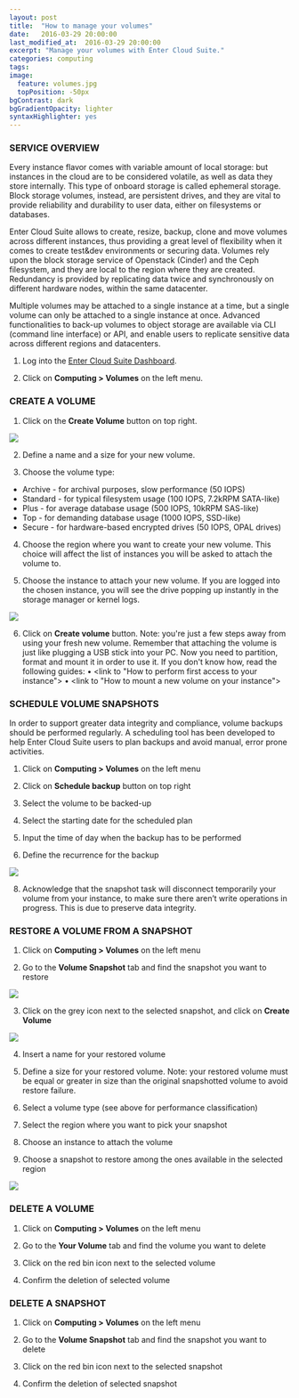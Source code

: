 ```yaml
---
layout: post
title:  "How to manage your volumes"
date:   2016-03-29 20:00:00
last_modified_at:  2016-03-29 20:00:00
excerpt: "Manage your volumes with Enter Cloud Suite."
categories: computing
tags:
image:
  feature: volumes.jpg
  topPosition: -50px
bgContrast: dark
bgGradientOpacity: lighter
syntaxHighlighter: yes
---
```

### SERVICE OVERVIEW

Every instance flavor comes with variable amount of local storage: but instances in the cloud are to be considered volatile, as well as data they store internally. This type of onboard storage is called ephemeral storage.
Block storage volumes, instead, are persistent drives, and they are vital to provide reliability and durability to user data, either on filesystems or databases.

Enter Cloud Suite allows to create, resize, backup, clone and move volumes across different instances, thus providing a great level of flexibility when it comes to create test&dev environments or securing data. 
Volumes rely upon the block storage service of Openstack (Cinder) and the Ceph filesystem, and they are local to the region where they are created. Redundancy is provided by replicating data twice and synchronously on different hardware nodes, within the same datacenter. 

Multiple volumes may be attached to a single instance at a time, but a single volume can only be attached to a single instance at once.
Advanced functionalities to back-up volumes to object storage are available via CLI (command line interface) or API, and enable users to replicate sensitive data across different regions and datacenters.  

1. Log into the <a href="https://dashboard.entercloudsuite.com" target="_blank">Enter Cloud Suite Dashboard</a>.

2. Click on **Computing > Volumes** on the left menu.

### CREATE A VOLUME

1. Click on the **Create Volume** button on top right.
<img class="responsive-guide-img" src="{{ site.baseurl_posts_img }}ecs-computing-volumes-01.png">

2. Define a name and a size for your new volume.

3. Choose the volume type: 

  * Archive - for archival purposes, slow performance (50 IOPS)
  * Standard - for typical filesystem usage (100 IOPS, 7.2kRPM SATA-like)
  * Plus - for average database usage (500 IOPS, 10kRPM SAS-like)
  * Top - for demanding database usage (1000 IOPS, SSD-like)
  * Secure - for hardware-based encrypted drives (50 IOPS, OPAL drives)

4. Choose the region where you want to create your new volume. This choice will affect the list of instances you will be asked to attach the volume to.

5. Choose the instance to attach your new volume. If you are logged into the chosen instance, you will see the drive popping up instantly in the storage manager or kernel logs.
<img class="responsive-guide-img" src="{{ site.baseurl_posts_img }}ecs-computing-volumes-02.png">

6. Click on **Create volume** button.
Note: you're just a few steps away from using your fresh new volume. Remember that attaching the volume is just like plugging a USB stick into your PC. Now you need to partition, format and mount it in order to use it. If you don't know how, read the following guides:
•	<link to "How to perform first access to your instance">
•	<link to "How to mount a new volume on your instance">

### SCHEDULE VOLUME SNAPSHOTS

In order to support greater data integrity and compliance, volume backups should be performed regularly. A scheduling tool has been developed to help Enter Cloud Suite users to plan backups and avoid manual, error prone activities.

1. Click on **Computing > Volumes** on the left menu

3. Click on **Schedule backup** button on top right

4. Select the volume to be backed-up

5. Select the starting date for the scheduled plan

6. Input the time of day when the backup has to be performed

7. Define the recurrence for the backup
<img class="responsive-guide-img" src="{{ site.baseurl_posts_img }}ecs-computing-volumes-07.png">

8. Acknowledge that the snapshot task will disconnect temporarily your volume from your instance, to make sure there aren’t write operations in progress. This is due to preserve data integrity.

### RESTORE A VOLUME FROM A SNAPSHOT

1. Click on **Computing > Volumes** on the left menu

2. Go to the **Volume Snapshot** tab and find the snapshot you want to restore
<img class="responsive-guide-img" src="{{ site.baseurl_posts_img }}ecs-computing-volumes-04.png">

3. Click on the grey icon next to the selected snapshot, and click on **Create Volume**
<img class="responsive-guide-img" src="{{ site.baseurl_posts_img }}ecs-computing-volumes-05.png">

4. Insert a name for your restored volume

5. Define a size for your restored volume. Note: your restored volume must be equal or greater in size than the original snapshotted volume to avoid restore failure.

6. Select a volume type (see above for performance classification)

7. Select the region where you want to pick your snapshot

8. Choose an instance to attach the volume

9. Choose a snapshot to restore among the ones available in the selected region 
<img class="responsive-guide-img" src="{{ site.baseurl_posts_img }}ecs-computing-volumes-06.png">

### DELETE A VOLUME

1. Click on **Computing > Volumes** on the left menu

2. Go to the **Your Volume** tab and find the volume you want to delete

3. Click on the red bin icon next to the selected volume

4. Confirm the deletion of selected volume

### DELETE A SNAPSHOT

1. Click on **Computing > Volumes** on the left menu

2. Go to the **Volume Snapshot** tab and find the snapshot you want to delete

3. Click on the red bin icon next to the selected snapshot

4. Confirm the deletion of selected snapshot
